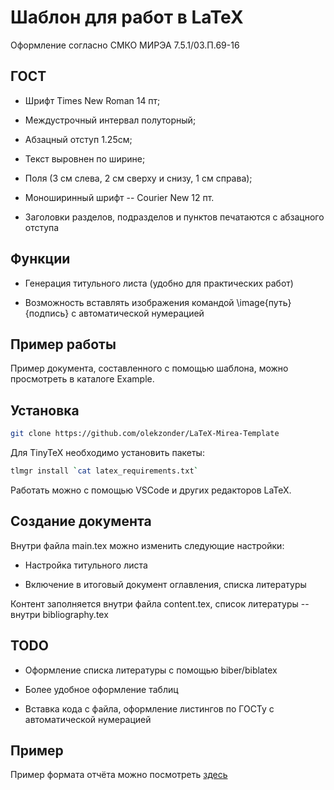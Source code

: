 # Шаблон для работ в LaTeX

Оформление согласно СМКО МИРЭА 7.5.1/03.П.69-16

## ГОСТ

- Шрифт Times New Roman 14 пт;

- Междустрочный интервал полуторный;

- Абзацный отступ 1.25см;

- Текст выровнен по ширине;

- Поля (3 см слева, 2 см сверху и снизу, 1 см справа);

- Моноширинный шрифт -- Courier New 12 пт.

- Заголовки разделов, подразделов и пунктов печатаются с абзацного отступа

## Функции

- Генерация титульного листа (удобно для практических работ)

- Возможность вставлять изображения командой \image{путь}{подпись} с автоматической нумерацией

## Пример работы

Пример документа, составленного с помощью шаблона, можно просмотреть в каталоге Example.

## Установка

```bash
git clone https://github.com/olekzonder/LaTeX-Mirea-Template
```

Для TinyTeX необходимо установить пакеты:

```bash
tlmgr install `cat latex_requirements.txt`
```

Работать можно с помощью VSCode и других редакторов LaTeX.

## Создание документа

Внутри файла main.tex можно изменить следующие настройки:

- Настройка титульного листа

- Включение в итоговый документ оглавления, списка литературы

Контент заполняется внутри файла content.tex, список литературы -- внутри bibliography.tex


## TODO

- Оформление списка литературы с помощью biber/biblatex

- Более удобное оформление таблиц

- Вставка кода с файла, оформление листингов по ГОСТу с автоматической нумерацией


## Пример

Пример формата отчёта можно посмотреть [здесь](https://github.com/olekzonder/LaTeX-Mirea-Template/blob/example/main.pdf)
